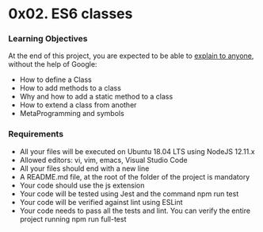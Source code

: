 <h1>0x02. ES6 classes</h1>

<h3>Learning Objectives</h3>
<p> At the end of this project, you are expected to be able to <a href='https://intranet.alxswe.com/rltoken/HZvBl09eHoGwvN8jqlYO-g'>explain to anyone</a>, without the help of Google:
<ul>
<li>How to define a Class</li>
<li>How to add methods to a class</li>
<li>Why and how to add a static method to a class</li>
<li>How to extend a class from another</li>
<li>MetaProgramming and symbols</li>
</ul>

<h3>Requirements</h3>
<ul>
<li>All your files will be executed on Ubuntu 18.04 LTS using NodeJS 12.11.x</li>
<li>Allowed editors: vi, vim, emacs, Visual Studio Code</li>
<li>All your files should end with a new line</li>
<li>A README.md file, at the root of the folder of the project is mandatory</li>
<li>Your code should use the js extension</li>
<li>Your code will be tested using Jest and the command npm run test</li>
<li>Your code will be verified against lint using ESLint</li>
<li>Your code needs to pass all the tests and lint. You can verify the entire project running npm run full-test</li>
